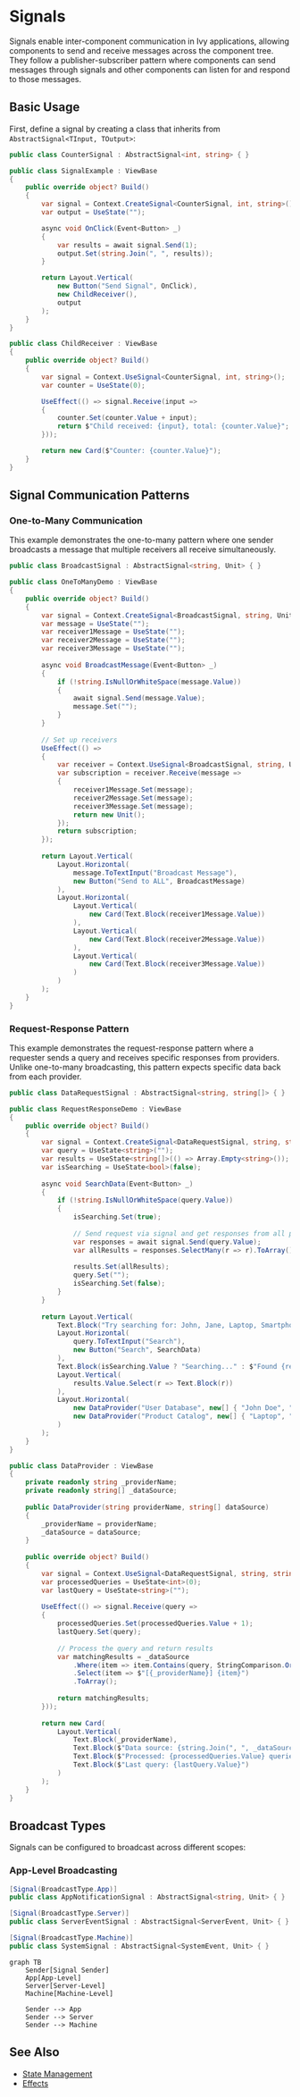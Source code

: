 # Signals

<Ingress>
Signals enable inter-component communication in Ivy applications, allowing components to send and receive messages across the component tree.
They follow a publisher-subscriber pattern where components can send messages through signals and other components can listen for and respond to those messages.
</Ingress>

## Basic Usage

First, define a signal by creating a class that inherits from `AbstractSignal<TInput, TOutput>`:

```csharp demo-below
public class CounterSignal : AbstractSignal<int, string> { }

public class SignalExample : ViewBase
{
    public override object? Build()
    {
        var signal = Context.CreateSignal<CounterSignal, int, string>();
        var output = UseState("");

        async void OnClick(Event<Button> _)
        {
            var results = await signal.Send(1);
            output.Set(string.Join(", ", results));
        }

        return Layout.Vertical(
            new Button("Send Signal", OnClick),
            new ChildReceiver(),
            output
        );
    }
}

public class ChildReceiver : ViewBase
{
    public override object? Build()
    {
        var signal = Context.UseSignal<CounterSignal, int, string>();
        var counter = UseState(0);

        UseEffect(() => signal.Receive(input =>
        {
            counter.Set(counter.Value + input);
            return $"Child received: {input}, total: {counter.Value}";
        }));

        return new Card($"Counter: {counter.Value}");
    }
}
```

## Signal Communication Patterns

### One-to-Many Communication

This example demonstrates the one-to-many pattern where one sender broadcasts a message that multiple receivers all receive simultaneously.

```csharp demo-tabs
public class BroadcastSignal : AbstractSignal<string, Unit> { }

public class OneToManyDemo : ViewBase
{
    public override object? Build()
    {
        var signal = Context.CreateSignal<BroadcastSignal, string, Unit>();
        var message = UseState("");
        var receiver1Message = UseState("");
        var receiver2Message = UseState("");
        var receiver3Message = UseState("");
        
        async void BroadcastMessage(Event<Button> _)
        {
            if (!string.IsNullOrWhiteSpace(message.Value))
            {
                await signal.Send(message.Value);
                message.Set("");
            }
        }
        
        // Set up receivers
        UseEffect(() => 
        {
            var receiver = Context.UseSignal<BroadcastSignal, string, Unit>();
            var subscription = receiver.Receive(message =>
            {
                receiver1Message.Set(message);
                receiver2Message.Set(message);
                receiver3Message.Set(message);
                return new Unit();
            });
            return subscription;
        });
        
        return Layout.Vertical(
            Layout.Horizontal(
                message.ToTextInput("Broadcast Message"),
                new Button("Send to ALL", BroadcastMessage)
            ),
            Layout.Horizontal(
                Layout.Vertical(
                    new Card(Text.Block(receiver1Message.Value))
                ),
                Layout.Vertical(
                    new Card(Text.Block(receiver2Message.Value))
                ),
                Layout.Vertical(
                    new Card(Text.Block(receiver3Message.Value))
                )
            )
        );
    }
}
```

### Request-Response Pattern

This example demonstrates the request-response pattern where a requester sends a query and receives specific responses from providers. Unlike one-to-many broadcasting, this pattern expects specific data back from each provider.

```csharp demo-tabs
public class DataRequestSignal : AbstractSignal<string, string[]> { }

public class RequestResponseDemo : ViewBase
{
    public override object? Build()
    {
        var signal = Context.CreateSignal<DataRequestSignal, string, string[]>();
        var query = UseState<string>("");
        var results = UseState<string[]>(() => Array.Empty<string>());
        var isSearching = UseState<bool>(false);
        
        async void SearchData(Event<Button> _)
        {
            if (!string.IsNullOrWhiteSpace(query.Value))
            {
                isSearching.Set(true);
                
                // Send request via signal and get responses from all providers
                var responses = await signal.Send(query.Value);
                var allResults = responses.SelectMany(r => r).ToArray();
                
                results.Set(allResults);
                query.Set("");
                isSearching.Set(false);
            }
        }
        
        return Layout.Vertical(
            Text.Block("Try searching for: John, Jane, Laptop, Smartphone, Tablet"),
            Layout.Horizontal(
                query.ToTextInput("Search"),
                new Button("Search", SearchData)
            ),
            Text.Block(isSearching.Value ? "Searching..." : $"Found {results.Value.Length} results"),
            Layout.Vertical(
                results.Value.Select(r => Text.Block(r))
            ),
            Layout.Horizontal(
                new DataProvider("User Database", new[] { "John Doe", "Jane Smith", "Bob Johnson" }),
                new DataProvider("Product Catalog", new[] { "Laptop", "Smartphone", "Tablet" })
            )
        );
    }
}

public class DataProvider : ViewBase
{
    private readonly string _providerName;
    private readonly string[] _dataSource;
    
    public DataProvider(string providerName, string[] dataSource)
    {
        _providerName = providerName;
        _dataSource = dataSource;
    }
    
    public override object? Build()
    {
        var signal = Context.UseSignal<DataRequestSignal, string, string[]>();
        var processedQueries = UseState<int>(0);
        var lastQuery = UseState<string>("");
        
        UseEffect(() => signal.Receive(query =>
        {
            processedQueries.Set(processedQueries.Value + 1);
            lastQuery.Set(query);
            
            // Process the query and return results
            var matchingResults = _dataSource
                .Where(item => item.Contains(query, StringComparison.OrdinalIgnoreCase))
                .Select(item => $"[{_providerName}] {item}")
                .ToArray();
                
            return matchingResults;
        }));
        
        return new Card(
            Layout.Vertical(
                Text.Block(_providerName),
                Text.Block($"Data source: {string.Join(", ", _dataSource)}"),
                Text.Block($"Processed: {processedQueries.Value} queries"),
                Text.Block($"Last query: {lastQuery.Value}")
            )
        );
    }
}
```

## Broadcast Types

Signals can be configured to broadcast across different scopes:

### App-Level Broadcasting

```csharp
[Signal(BroadcastType.App)]
public class AppNotificationSignal : AbstractSignal<string, Unit> { }

[Signal(BroadcastType.Server)]
public class ServerEventSignal : AbstractSignal<ServerEvent, Unit> { }

[Signal(BroadcastType.Machine)]
public class SystemSignal : AbstractSignal<SystemEvent, Unit> { }
```

```mermaid
graph TB
    Sender[Signal Sender]
    App[App-Level]
    Server[Server-Level]
    Machine[Machine-Level]
    
    Sender --> App
    Sender --> Server
    Sender --> Machine
```

## See Also

- [State Management](./State.md)
- [Effects](./Effects.md)
